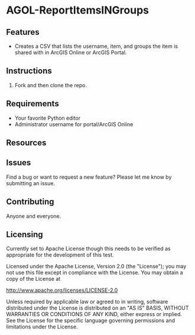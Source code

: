 # AGOL-ReportItemsINGroups

## Features

* Creates a CSV that lists the username, item, and groups the item is shared with in ArcGIS Online or ArcGIS Portal.


## Instructions


1. Fork and then clone the repo.



## Requirements


* Your favorite Python editor
* Administrator username for portal/ArcGIS Online

## Resources




## Issues


Find a bug or want to request a new feature?  Please let me know by submitting an issue.


## Contributing


Anyone and everyone. 


## Licensing

Currently set to Apache License though this needs to be verified as appropriate for the development of this test.

Licensed under the Apache License, Version 2.0 (the "License");
you may not use this file except in compliance with the License.
You may obtain a copy of the License at


   http://www.apache.org/licenses/LICENSE-2.0


Unless required by applicable law or agreed to in writing, software
distributed under the License is distributed on an "AS IS" BASIS,
WITHOUT WARRANTIES OR CONDITIONS OF ANY KIND, either express or implied.
See the License for the specific language governing permissions and
limitations under the License.

